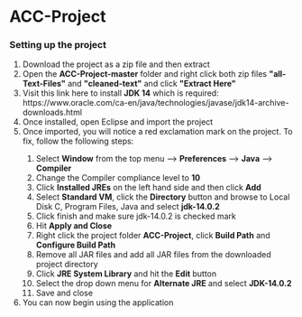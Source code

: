 # ACC-Project

<h3>Setting up the project</h3>

<ol>
<li>Download the project as a zip file and then extract</li>
<li>Open the <strong>ACC-Project-master</strong> folder and right click both zip files <strong>"all-Text-Files"</strong> and <strong>"cleaned-text"</strong> and click <strong>"Extract Here"</strong></li>
  <li>Visit this link here to install <strong>JDK 14</strong> which is required:</li>
https://www.oracle.com/ca-en/java/technologies/javase/jdk14-archive-downloads.html
<li>Once installed, open Eclipse and import the project</li>
<li>Once imported, you will notice a red exclamation mark on the project. To fix, follow the following steps:</li>
<ol>
<li>Select <strong>Window</strong> from the top menu --> <strong>Preferences</strong> --> <strong>Java</strong> --> <strong>Compiler</strong></li>
<li>Change the Compiler compliance level to <strong>10</strong></li>
<li>Click <strong>Installed JREs</strong> on the left hand side and then click <strong>Add</strong></li>
<li>Select <strong>Standard VM</strong>, click the <strong>Directory</strong> button and browse to Local Disk C, Program Files, Java and select <strong>jdk-14.0.2</strong></li>
<li>Click finish and make sure jdk-14.0.2 is checked mark</li>
<li>Hit <strong>Apply and Close</strong></li>
<li>Right click the project folder <strong>ACC-Project</strong>, click <strong>Build Path</strong> and <strong>Configure Build Path</strong></li>
<li>Remove all JAR files and add all JAR files from the downloaded project directory</li>
<li>Click <strong>JRE System Library</strong> and hit the <strong>Edit</strong> button</li>
<li>Select the drop down menu for <strong>Alternate JRE</strong> and select <strong>JDK-14.0.2</strong></li>
<li>Save and close</li>
</ol>
<li>You can now begin using the application</li>
</ol>
